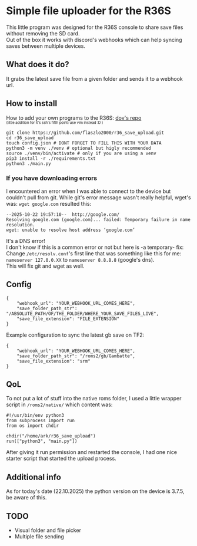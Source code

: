 # Simple file uploader for the R36S

This little program was designed for the R36S console to share save files without removing the SD card.  
Out of the box it works with discord's webhooks which can help syncing saves between multiple devices.

## What does it do?
It grabs the latest save file from a given folder and sends it to a webhook url.

## How to install
How to add your own programs to the R36S: [dov's repo](https://github.com/dov/r36s-programming)   
<sub><sub>(little addition for it's ssh's fifth point: use vim instead :D )</sub></sub>
```
git clone https://github.com/flaszlo2000/r36_save_upload.git
cd r36_save_upload
touch config.json # DONT FORGET TO FILL THIS WITH YOUR DATA
python3 -m venv ./venv # optional but higly recommended
source ./venv/bin/activate # only if you are using a venv
pip3 install -r ./requirements.txt
python3 ./main.py
```

### If you have downloading errors
I encountered an error when I was able to connect to the device but couldn't pull from git. While git's error message wasn't really helpful, wget's was: `wget google.com` resulted this:

```
--2025-10-22 19:57:10--  http://google.com/
Resolving google.com (google.com)... failed: Temporary failure in name resolution.
wget: unable to resolve host address ‘google.com’
```

It's a DNS error!  
I don't know if this is a common error or not but here is -a temporary- fix:  
Change `/etc/resolv.conf`'s first line that was something like this for me: `nameserver 127.0.0.XX` to `nameserver 8.8.8.8` (google's dns).  
This will fix git and wget as well.

## Config
```
{
    "webhook_url": "YOUR_WEBHOOK_URL_COMES_HERE",
    "save_folder_path_str": "/ABSOLUTE_PATH/OF/THE_FOLDER/WHERE_YOUR_SAVE_FILES_LIVE",
    "save_file_extension": "FILE_EXTENSION"
}
```

Example configuration to sync the latest gb save on TF2:

```
{
    "webhook_url": "YOUR_WEBHOOK_URL_COMES_HERE",
    "save_folder_path_str": "/roms2/gb/Gambatte",
    "save_file_extension": "srm"
}
```


## QoL
To not put a lot of stuff into the native roms folder, I used a little wrapper script in `/roms2/native/` which content was:
```
#!/usr/bin/env python3
from subprocess import run
from os import chdir

chdir("/home/ark/r36_save_upload")
run(["python3", "main.py"])
```
After giving it run permission and restarted the console, I had one nice starter script that started the upload process.


## Additional info
As for today's date (22.10.2025) the python version on the device is 3.7.5, be aware of this.

## TODO
- Visual folder and file picker
- Multiple file sending
